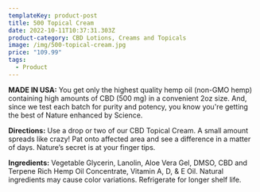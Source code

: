 ```yaml
---
templateKey: product-post
title: 500 Topical Cream
date: 2022-10-11T10:37:31.303Z
product-category: CBD Lotions, Creams and Topicals
image: /img/500-topical-cream.jpg
price: "109.99"
tags:
  - Product
---
```



**MADE IN USA:** You get only the highest quality hemp oil (non-GMO hemp) containing high amounts of CBD (500 mg) in a convenient 2oz size. And, since we test each batch for purity and potency, you know you're getting the best of Nature enhanced by Science.

**Directions:** Use a drop or two of our CBD Topical Cream. A small amount spreads like crazy! Pat onto affected area and see a difference in a matter of days. Nature’s secret is at your finger tips.

**Ingredients:** Vegetable Glycerin, Lanolin, Aloe Vera Gel, DMSO, CBD and Terpene Rich Hemp Oil Concentrate, Vitamin A, D, & E Oil. Natural ingredients may cause color variations. Refrigerate for longer shelf life.
